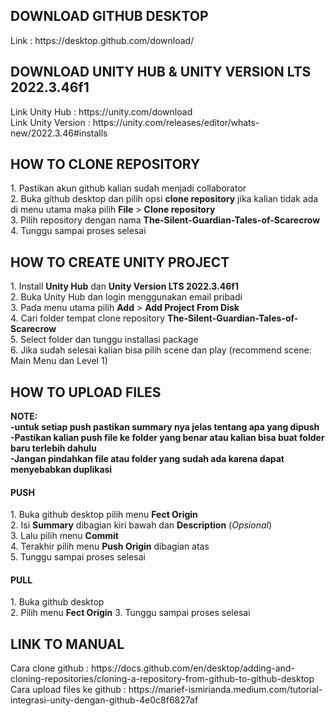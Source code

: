 <h2>DOWNLOAD GITHUB DESKTOP</h2>
Link : https://desktop.github.com/download/
<h2>DOWNLOAD UNITY HUB & UNITY VERSION LTS 2022.3.46f1</h2>
Link Unity Hub : https://unity.com/download <br>
Link Unity Version : https://unity.com/releases/editor/whats-new/2022.3.46#installs
<h2>HOW TO CLONE REPOSITORY</h2>
1. Pastikan akun github kalian sudah menjadi collaborator<br>
2. Buka github desktop dan pilih opsi <b>clone repository</b> jika kalian tidak ada di menu utama maka pilih <b>File</b> > <b>Clone repository</b><br>
3. Pilih repository dengan nama <b>The-Silent-Guardian-Tales-of-Scarecrow</b><br>
4. Tunggu sampai proses selesai
<h2>HOW TO CREATE UNITY PROJECT</h2>
1. Install <b>Unity Hub</b> dan <b>Unity Version LTS 2022.3.46f1</b><br>
2. Buka Unity Hub dan login menggunakan email pribadi<br>
3. Pada menu utama pilih <b>Add</b> > <b>Add Project From Disk</b><br>
4. Cari folder tempat clone repository <b>The-Silent-Guardian-Tales-of-Scarecrow</b><br>
5. Select folder dan tunggu installasi package<br>
6. Jika sudah selesai kalian bisa pilih scene dan play (recommend scene: Main Menu dan Level 1)
<h2>HOW TO UPLOAD FILES</h2>
<b>NOTE:</b><br>
<b>-untuk setiap push pastikan summary nya jelas tentang apa yang dipush</b><br>
<b>-Pastikan kalian push file ke folder yang benar atau kalian bisa buat folder baru terlebih dahulu</b><br>
<b>-Jangan pindahkan file atau folder yang sudah ada karena dapat menyebabkan duplikasi</b><br>
<h4>PUSH</h4>
1. Buka github desktop pilih menu <b>Fect Origin</b><br>
2. Isi <b>Summary</b> dibagian kiri bawah dan <b>Description</b> (<i>Opsional</i>)<br>
3. Lalu pilih menu <b>Commit</b><br>
4. Terakhir pilih menu <b>Push Origin</b> dibagian atas<br>
5. Tunggu sampai proses selesai
<h4>PULL</h4>
1. Buka github desktop<br>
2. Pilih menu <b>Fect Origin</b>
3. Tunggu sampai proses selesai
<h2>LINK TO MANUAL</h2>
Cara clone github : https://docs.github.com/en/desktop/adding-and-cloning-repositories/cloning-a-repository-from-github-to-github-desktop<br>
Cara upload files ke github : https://marief-ismirianda.medium.com/tutorial-integrasi-unity-dengan-github-4e0c8f6827af

